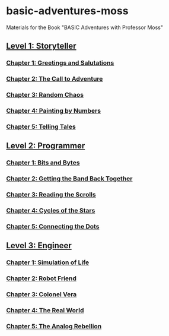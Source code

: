 # basic-adventures-moss
Materials for the Book "BASIC Adventures with Professor Moss"

## [Level 1: Storyteller](1-STORYTELLER/index.md)
### [Chapter 1: Greetings and Salutations](1-STORYTELLER/1-GREETINGS-AND-SALUTATIONS/index.md)
### [Chapter 2: The Call to Adventure](1-STORYTELLER/2-THE-CALL-TO-ADVENTURE/index.md)
### [Chapter 3: Random Chaos](1-STORYTELLER/3-RANDOM-CHAOS/index.md)
### [Chapter 4: Painting by Numbers](1-STORYTELLER/4-PAINTING-BY-NUMBERS/index.md)
### [Chapter 5: Telling Tales](1-STORYTELLER/5-TELLING-TALES/index.md)

## [Level 2: Programmer](2-PROGRAMMER/index.md)
### [Chapter 1: Bits and Bytes](2-PROGRAMMER/1-GREETINGS-AND-SALUTATIONS/index.md)
### [Chapter 2: Getting the Band Back Together](2-PROGRAMMER/2-GETTING-THE-BAND-BACK-TOGETHER/index.md)
### [Chapter 3: Reading the Scrolls](2-PROGRAMMER/3-READING-THE-SCROLLS/index.md)
### [Chapter 4: Cycles of the Stars](2-PROGRAMMER/4-CYCLES-OF-THE-STARS/index.md)
### [Chapter 5: Connecting the Dots](2-PROGRAMMER/5-CONNECTING-THE-DOTS/index.md)

## [Level 3: Engineer](3-ENGINEER/index.md)
### [Chapter 1: Simulation of Life](3-ENGINEER/1-SIMULATION-OF-LIFE/index.md)
### [Chapter 2: Robot Friend](3-ENGINEER/2-ROBOT-FRIEND/index.md)
### [Chapter 3: Colonel Vera](3-ENGINEER/3-COLONEL-VERA/index.md)
### [Chapter 4: The Real World](3-ENGINEER/4-THE-REAL-WORLD/index.md)
### [Chapter 5: The Analog Rebellion](3-ENGINEER/5-THE-ANALOG-REBELLION/index.md)
